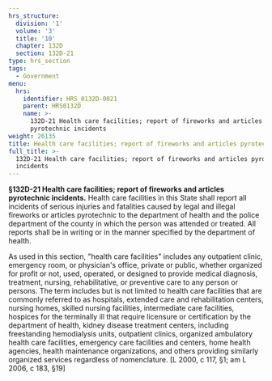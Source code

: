 ```yaml
---
hrs_structure:
  division: '1'
  volume: '3'
  title: '10'
  chapter: 132D
  section: 132D-21
type: hrs_section
tags:
  - Government
menu:
  hrs:
    identifier: HRS_0132D-0021
    parent: HRS0132D
    name: >-
      132D-21 Health care facilities; report of fireworks and articles
      pyrotechnic incidents
weight: 26135
title: Health care facilities; report of fireworks and articles pyrotechnic incidents
full_title: >-
  132D-21 Health care facilities; report of fireworks and articles pyrotechnic
  incidents
---
```

**§132D-21 Health care facilities; report of fireworks and articles pyrotechnic incidents.** Health care facilities in this State shall report all incidents of serious injuries and fatalities caused by legal and illegal fireworks or articles pyrotechnic to the department of health and the police department of the county in which the person was attended or treated. All reports shall be in writing or in the manner specified by the department of health.

As used in this section, "health care facilities" includes any outpatient clinic, emergency room, or physician's office, private or public, whether organized for profit or not, used, operated, or designed to provide medical diagnosis, treatment, nursing, rehabilitative, or preventive care to any person or persons. The term includes but is not limited to health care facilities that are commonly referred to as hospitals, extended care and rehabilitation centers, nursing homes, skilled nursing facilities, intermediate care facilities, hospices for the terminally ill that require licensure or certification by the department of health, kidney disease treatment centers, including freestanding hemodialysis units, outpatient clinics, organized ambulatory health care facilities, emergency care facilities and centers, home health agencies, health maintenance organizations, and others providing similarly organized services regardless of nomenclature. [L 2000, c 117, §1; am L 2006, c 183, §19]